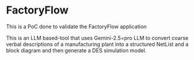 # FactoryFlow
This is a PoC done to validate the FactoryFlow application

This is an LLM based-tool that uses Gemini-2.5=pro LLM to convert coarse verbal descriptions of a manufacturing plant into a structured NetList and a block diagram and then generate a DES simulation model.
